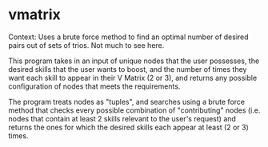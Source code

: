 # vmatrix
Context:
Uses a brute force method to find an optimal number of desired pairs out of sets of trios. Not much to see here.

This program takes in an input of unique nodes that the user possesses, the desired skills that the user wants to boost, and the number of times they want each skill to appear in their V Matrix (2 or 3), and returns any possible configuration of nodes that meets the requirements.

The program treats nodes as "tuples", and searches using a brute force method that checks every possible combination of "contributing" nodes (i.e. nodes that contain at least 2 skills relevant to the user's request) and returns the ones for which the desired skills each appear at least (2 or 3) times.
